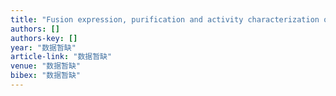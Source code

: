 ```yaml
---
title: "Fusion expression, purification and activity characterization of alkaline phospholipase A_ (2) from Lapemis hardwickii Gray"
authors: []
authors-key: []
year: "数据暂缺"
article-link: "数据暂缺"
venue: "数据暂缺"
bibex: "数据暂缺"
---
```

